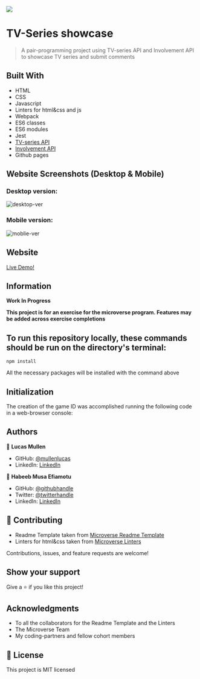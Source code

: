 ![](https://img.shields.io/badge/Microverse-blueviolet)

# TV-Series showcase

> A pair-programming project using TV-series API and Involvement API to showcase TV series and submit comments

## Built With

- HTML
- CSS
- Javascript
- Linters for html&css and js
- Webpack
- ES6 classes
- ES6 modules
- Jest
- [TV-series API](https://www.tvmaze.com/api)
- [Involvement API](https://www.notion.so/Involvement-API-869e60b5ad104603aa6db59e08150270)
- Github pages

## Website Screenshots (Desktop & Mobile)
### Desktop version:
![desktop-ver](https://user-images.githubusercontent.com/69157785/188171378-dc9953f7-87af-4ed4-a8f6-18f8dfc203ff.png)
<br>
### Mobile version:
![moblie-ver](https://user-images.githubusercontent.com/69157785/188171438-aa8e2e89-9af8-472f-8f5d-554fe9586d6f.png)

## Website

[Live Demo!](https://mullenlucas.github.io/tv-series-showcase/dist/)

## Information

**Work In Progress**

**This project is for an exercise for the microverse program. Features may be added across exercise completions**

## To run this repository locally, these commands should be run on the directory's terminal:

```
npm install

```
All the necessary packages will be installed with the command above

## Initialization

The creation of the game ID was accomplished running the following code in a web-browser console:

## Authors

👤 **Lucas Mullen**

- GitHub: [@mullenlucas](https://github.com/mullenlucas)
- LinkedIn: [LinkedIn](https://www.linkedin.com/in/lucas-mullen-447312119/)

👤 **Habeeb Musa Efiamotu**

- GitHub: [@githubhandle](https://github.com/Efiamotu-1)
- Twitter: [@twitterhandle](https://twitter.com/EFYAMOTU)
- LinkedIn: [LinkedIn](https://www.linkedin.com/in/musa-habeeb/)

## 🤝 Contributing

 - Readme Template taken from [Microverse Readme Template](https://github.com/microverseinc/readme-template)
 - Linters for html&css taken from [Microverse Linters](https://github.com/microverseinc/linters-config)
 
Contributions, issues, and feature requests are welcome!

## Show your support

Give a ⭐️ if you like this project!

## Acknowledgments

- To all the collaborators for the Readme Template and the Linters
- The Microverse Team
- My coding-partners and fellow cohort members

## 📝 License

This project is MIT licensed
